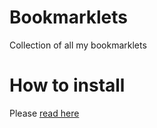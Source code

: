# Bookmarklets
Collection of all my bookmarklets

# How to install
Please [read here](https://htmlpreview.github.io/?https://github.com/angelosalatino/bookmarklets/blob/master/index.html)
